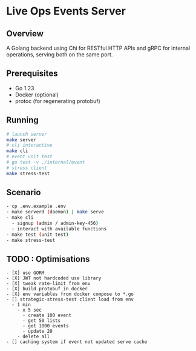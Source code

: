 # Live Ops Events Server

## Overview

A Golang backend using Chi for RESTful HTTP APIs and gRPC for internal operations, serving both on the same port.

## Prerequisites

- Go 1.23
- Docker (optional)
- protoc (for regenerating protobuf)

## Running

```sh
# launch server
make server
# cli interactive
make cli
# event unit test
# go test -v ./internal/event
# stress client
make stress-test
```

## Scenario
```sh
- cp .env.example .env
- make serverd (daemon) | make serve
- make cli 
  - signup (admin / admin-key-456)
  - interact with available functions
- make test (unit test)
- make stress-test 
```

## TODO : Optimisations

```
- [X] use GORM 
- [X] JWT not hardcoded use library
- [X] tweak rate-limit from env
- [X] build protobuf in docker
- [X] env variables from docker compose to *.go
- [] strategic-stress-test client load from env
  - 1 min
    - x 5 sec
      - create 100 event
      - get 50 lists
      - get 1000 events
      - update 20
    - delete all
- [] caching system if event not updated serve cache
```
